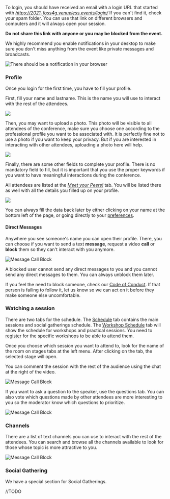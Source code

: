 
To login, you should have received an email with a login URL that started with *https://2021-foss4g.venueless.events/login/* If you can't find it, check your spam folder. You can use that link on different browsers and computers and it will always open your session. 

**Do not share this link with anyone or you may be blocked from the event.**

We highly recommend you enable notifications in your desktop to make sure you don't miss anything from the event like private messages and broadcasts.

![There should be a notification in your browser](/images/tutorials/notifications.png "")

### Profile

Once you login for the first time, you have to fill your profile. 

First, fill your name and lastname. This is the name you will use to interact with the rest of the attendees.

![](/images/tutorials/profileName.png "")

Then, you may want to upload a photo. This photo will be visible to all attendees of the conference, make sure you choose one according to the professional profile you want to be associated with. It is perfectly fine not to use a photo if you want to keep your privacy. But if you are interested in interacting with other attendees, uploading a photo here will help.

![](/images/tutorials/profileImage.png "")

Finally, there are some other fields to complete your profile. There is no mandatory field to fill, but it is important that you use the proper keywords if you want to have meaningful interactions during the conference. 

All attendees are listed at the [*Meet your Peers!*](https://2021-foss4g.venueless.events/rooms/220fb82a-6269-4f7f-8dbb-8da7a0bee67f) tab. You will be listed there as well with all the details you filled up on your profile.

![](/images/tutorials/profileExtra.png "")

You can always fill the data back later by either clicking on your name at the bottom left of the page, or going directly to your [preferences](https://2021-foss4g.venueless.events/preferences). 

#### Direct Messages

Anywhere you see someone's name you can open their profile. There, you can choose if you want to send a text **message**, request a video **call** or **block** them so they can't interact with you anymore. 

![Message Call Block](/images/tutorials/privateMessages.png "")

A blocked user cannot send any direct messages to you and you cannot send any direct messages to them. You can always unblock them later.

If you feel the need to block someone, check our [Code of Conduct](/about/coc.html). If that person is failing to follow it, let us know so we can act on it before they make someone else uncomfortable.

### Watching a session

There are two tabs for the schedule. The [Schedule](https://2021-foss4g.venueless.events/schedule) tab contains the main sessions and social gatherings schedule. The [Workshop Schedule](https://2021-foss4g.venueless.events/schedule) tab will show the schedule for workshops and practical sessions. You need to [register](https://registration.2021.foss4g.org) for the specific workshops to be able to attend them.

Once you choose which session you want to attend to, look for the name of the room on stages tabs at the left menu. After clicking on the tab, the selected stage will open.

You can comment the session with the rest of the audience using the chat at the right of the video. 

![Message Call Block](/images/tutorials/chat.png "")

If you want to ask a question to the speaker, use the questions tab. You can also vote which questions made by other attendees are more interesting to you so the moderator know which questions to prioritize.

![Message Call Block](/images/tutorials/questions.png "")

### Channels

There are a list of text channels you can use to interact with the rest of the attendees. You can search and browse all the channels available to look for those whose topic is more attractive to you.

![Message Call Block](/images/tutorials/browseChannels.png "")

### Social Gathering

We have a special section for Social Gatherings.

//TODO
